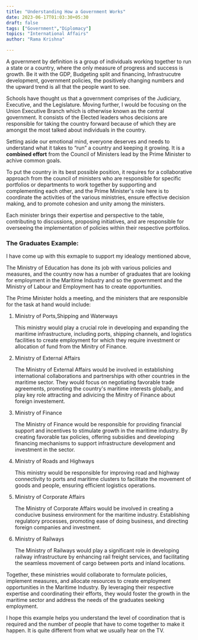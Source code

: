 ```yaml
---
title: "Understanding How a Government Works"
date: 2023-06-17T01:03:30+05:30
draft: false
tags: ["Government","Diplomacy"]
topics: "International Affairs"
author: "Rama Krishna"

---
```

 <link rel="stylesheet" href="/custom.css">

 A government by definition is a group of individuals working together to run a state or a country, where the only measure of progress and success is growth. Be it with the GDP, Budgeting split and financing, Infrastrucutre development, government policies,  the positively changing numbers and the upward trend is all that the people want to see. 

 Schools have thought us that a government comprises of the Judiciary, Executive, and the Legislature. Moving further, I would be focusing on the Union Executive Branch which is otherwise known as the central government. It consists of the Elected leaders whos decisions are responsible for taking the country forward because of which they are amongst the most talked about individuals in the country.

Setting aside our emotional mind, everyone deserves and needs to understand what it takes to “run” a country and keeping it growing. It is a **combined effort** from the Council of Ministers lead by the Prime Minister to achive common goals.

To put the country in its best possible position, it requires for a collaborative approach from the  council of ministers who are responsible for specific portfolios or departments to work together by supporting and complementing each other, and the Prime Minister's role here is to coordinate the activities of the various ministries, ensure effective decision making, and to promote cohesion and unity among the ministers.

Each minister brings their expertise and perspective to the table, contributing to discussions, proposing initiatives, and are responsible for overseeing the implementation of policies within their respective portfolios.

### **The Graduates Example:**

I have come up with this exmaple to support my idealogy mentioned above, 

The Ministry of Education has done its job with various policies and measures, and the country now has a number of graduates that are looking for employment in the Maritime Industry and so the government and the Ministry of Labour and Employment has to create opportunities. 

The Prime Minister holds a meeting, and the ministers that are responsible for the task at hand would include: 

1. Ministry of Ports,Shipping and Waterways 
    
    This ministry would play a crucial role in developing and expanding the maritime infrastructure, including ports, shipping channels, and logistics facilities to create employment for which they require investment or allocation of fund from the Minitry of Finance. 
    
2. Ministry of External Affairs 
    
    The Ministry of External Affairs would be involved in establishing international collaborations and partnerships with other countries  in the maritime sector. They would focus on negotiating favorable trade agreements, promoting the country's maritime interests globally, and play key role attracting and adivicing the Minitry of Finance about foreign investement.
    
3. Ministry of Finance 
    
    The Ministry of Finance would be responsible for providing financial support and incentives to stimulate growth in the maritime industry. By creating favorable tax policies, offering subsidies and developing financing mechanisms to support infrastructure development and investment in the sector.
    
4. Ministry of Roads and Highways 
    
    This ministry would be responsible for improving road and highway connectivity to ports and maritime clusters to facilitate the movement of goods and people, ensuring efficient logistics operations.
    
5. Ministry of Corporate Affairs 
    
    The Ministry of Corporate Affairs would be involved in creating a conducive business environment for the maritime industry. Establishing regulatory processes, promoting ease of doing business, and directing foreign companies and investment.
    
6. Ministry of Railways 
    
    The Ministry of Railways would play a significant role in developing railway infrastructure by enhancing rail freight services, and facilitating the seamless movement of cargo between ports and inland locations.
    

Together, these ministries would collaborate to formulate policies, implement measures, and allocate resources to create employment opportunities in the Maritime Industry. By leveraging their respective expertise and coordinating their efforts, they would foster the growth in the maritime sector and address the needs of the graduates seeking employment.

I hope this example helps you understand the level of coordination that is required and the number of people that have to come together to make it happen. It is quite different from what we usually hear on the TV.